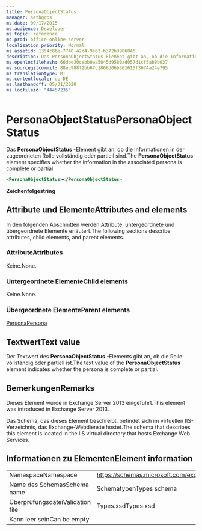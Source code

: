 ```yaml
---
title: PersonaObjectStatus
manager: sethgros
ms.date: 09/17/2015
ms.audience: Developer
ms.topic: reference
ms.prod: office-online-server
localization_priority: Normal
ms.assetid: 1354c86e-7740-42c4-9e63-b372b3906846
description: Das PersonaObjectStatus-Element gibt an, ob die Informationen in der zugeordneten Rolle vollständig oder partiell sind.
ms.openlocfilehash: 66dbe30cebb0aa5845d9580ad057d1cf5ab9b037
ms.sourcegitcommit: 88ec988f2bb67c1866d06b361615f3674a24e795
ms.translationtype: MT
ms.contentlocale: de-DE
ms.lasthandoff: 05/31/2020
ms.locfileid: "44457235"
---
```

# <a name="personaobjectstatus"></a><span data-ttu-id="aed27-103">PersonaObjectStatus</span><span class="sxs-lookup"><span data-stu-id="aed27-103">PersonaObjectStatus</span></span>

<span data-ttu-id="aed27-104">Das **PersonaObjectStatus** -Element gibt an, ob die Informationen in der zugeordneten Rolle vollständig oder partiell sind.</span><span class="sxs-lookup"><span data-stu-id="aed27-104">The **PersonaObjectStatus** element specifies whether the information in the associated persona is complete or partial.</span></span> 
  
```XML
<PersonaObjectStatus></PersonaObjectStatus>
```

 <span data-ttu-id="aed27-105">**Zeichenfolge**</span><span class="sxs-lookup"><span data-stu-id="aed27-105">**string**</span></span>
## <a name="attributes-and-elements"></a><span data-ttu-id="aed27-106">Attribute und Elemente</span><span class="sxs-lookup"><span data-stu-id="aed27-106">Attributes and elements</span></span>

<span data-ttu-id="aed27-107">In den folgenden Abschnitten werden Attribute, untergeordnete und übergeordnete Elemente erläutert.</span><span class="sxs-lookup"><span data-stu-id="aed27-107">The following sections describe attributes, child elements, and parent elements.</span></span>
  
### <a name="attributes"></a><span data-ttu-id="aed27-108">Attribute</span><span class="sxs-lookup"><span data-stu-id="aed27-108">Attributes</span></span>

<span data-ttu-id="aed27-109">Keine.</span><span class="sxs-lookup"><span data-stu-id="aed27-109">None.</span></span>
  
### <a name="child-elements"></a><span data-ttu-id="aed27-110">Untergeordnete Elemente</span><span class="sxs-lookup"><span data-stu-id="aed27-110">Child elements</span></span>

<span data-ttu-id="aed27-111">Keine.</span><span class="sxs-lookup"><span data-stu-id="aed27-111">None.</span></span>
  
### <a name="parent-elements"></a><span data-ttu-id="aed27-112">Übergeordnete Elemente</span><span class="sxs-lookup"><span data-stu-id="aed27-112">Parent elements</span></span>

[<span data-ttu-id="aed27-113">Persona</span><span class="sxs-lookup"><span data-stu-id="aed27-113">Persona</span></span>](persona.md)
  
## <a name="text-value"></a><span data-ttu-id="aed27-114">Textwert</span><span class="sxs-lookup"><span data-stu-id="aed27-114">Text value</span></span>

<span data-ttu-id="aed27-115">Der Textwert des **PersonaObjectStatus** -Elements gibt an, ob die Rolle vollständig oder partiell ist.</span><span class="sxs-lookup"><span data-stu-id="aed27-115">The text value of the **PersonaObjectStatus** element indicates whether the persona is complete or partial.</span></span> 
  
## <a name="remarks"></a><span data-ttu-id="aed27-116">Bemerkungen</span><span class="sxs-lookup"><span data-stu-id="aed27-116">Remarks</span></span>

<span data-ttu-id="aed27-117">Dieses Element wurde in Exchange Server 2013 eingeführt.</span><span class="sxs-lookup"><span data-stu-id="aed27-117">This element was introduced in Exchange Server 2013.</span></span>
  
<span data-ttu-id="aed27-118">Das Schema, das dieses Element beschreibt, befindet sich im virtuellen IIS-Verzeichnis, das Exchange-Webdienste hostet.</span><span class="sxs-lookup"><span data-stu-id="aed27-118">The schema that describes this element is located in the IIS virtual directory that hosts Exchange Web Services.</span></span>
  
## <a name="element-information"></a><span data-ttu-id="aed27-119">Informationen zu Elementen</span><span class="sxs-lookup"><span data-stu-id="aed27-119">Element information</span></span>

|||
|:-----|:-----|
|<span data-ttu-id="aed27-120">Namespace</span><span class="sxs-lookup"><span data-stu-id="aed27-120">Namespace</span></span>  <br/> |https://schemas.microsoft.com/exchange/services/2006/types  <br/> |
|<span data-ttu-id="aed27-121">Name des Schemas</span><span class="sxs-lookup"><span data-stu-id="aed27-121">Schema name</span></span>  <br/> |<span data-ttu-id="aed27-122">Schematypen</span><span class="sxs-lookup"><span data-stu-id="aed27-122">Types schema</span></span>  <br/> |
|<span data-ttu-id="aed27-123">Überprüfungsdatei</span><span class="sxs-lookup"><span data-stu-id="aed27-123">Validation file</span></span>  <br/> |<span data-ttu-id="aed27-124">Types.xsd</span><span class="sxs-lookup"><span data-stu-id="aed27-124">Types.xsd</span></span>  <br/> |
|<span data-ttu-id="aed27-125">Kann leer sein</span><span class="sxs-lookup"><span data-stu-id="aed27-125">Can be empty</span></span>  <br/> ||
   

